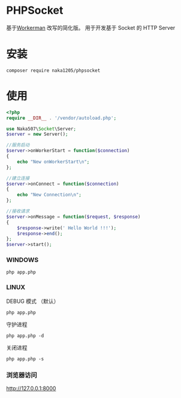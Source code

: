 PHPSocket 
=================
基于[Workerman](https://github.com/walkor/Workerman) 改写的简化版。
用于开发基于 Socket 的 HTTP Server

安装
=======
```
composer require naka1205/phpsocket
```

使用
=======

```php
<?php
require __DIR__ . '/vendor/autoload.php';

use Naka507\Socket\Server;
$server = new Server();

//服务启动
$server->onWorkerStart = function($connection)
{
    echo "New onWorkerStart\n";
};

//建立连接
$server->onConnect = function($connection)
{
    echo "New Connection\n";
};

//接收请求
$server->onMessage = function($request, $response)
{
    $response->write(' Hello World !!!');
    $response->end();
};
$server->start();

```
### WINDOWS
```
php app.php
```
### LINUX
DEBUG 模式 （默认）
```
php app.php
```
守护进程
```
php app.php -d
```
关闭进程
```
php app.php -s
```
### 浏览器访问
http://127.0.0.1:8000